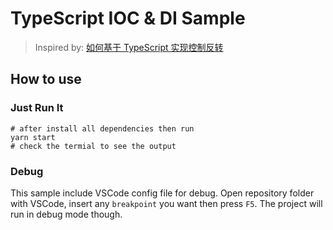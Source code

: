 # TypeScript IOC & DI Sample

> Inspired by: [如何基于 TypeScript 实现控制反转](https://zhuanlan.zhihu.com/p/311184005)

## How to use

### Just Run It

```shell
# after install all dependencies then run
yarn start
# check the termial to see the output
```

### Debug

This sample include VSCode config file for debug. Open repository folder with VSCode, insert any `breakpoint` you want then press `F5`. The project will run in debug mode though.